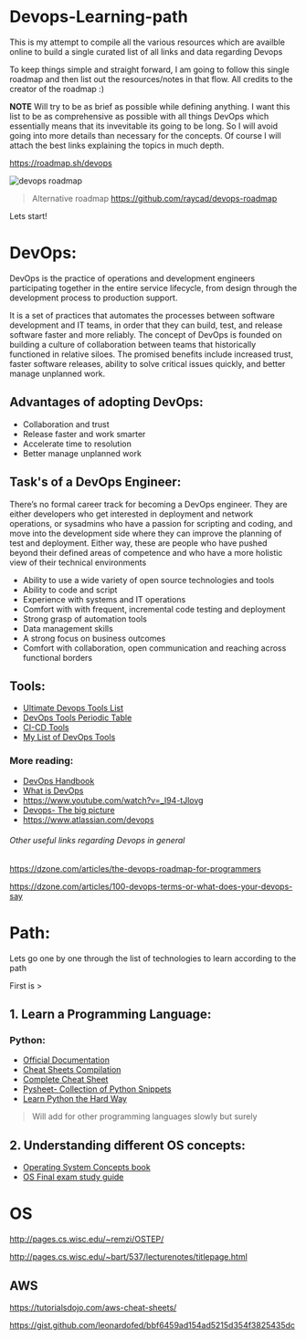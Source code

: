 # Devops-Learning-path


This is my attempt to compile all the various resources which are availble online to build a single curated list of all links and data regarding Devops

To keep things simple and straight forward, I am going to follow this single roadmap and then list out the resources/notes in that flow. All credits to the creator of the roadmap :)

**NOTE** Will try to be as brief as possible while defining anything. I want this list to be as comprehensive as possible with all things DevOps which essentially means that its invevitable its going to be long. So I will avoid going into more details than necessary for the concepts. Of course I will attach the best links explaining the topics in much depth.

https://roadmap.sh/devops

![devops roadmap](https://roadmap.sh/assets/img/roadmaps/devops-transparent.png)

> Alternative roadmap https://github.com/raycad/devops-roadmap

Lets start!

# DevOps:

DevOps is the practice of operations and development engineers participating together in the entire service lifecycle, from design through the development process to production support.

It is a set of practices that automates the processes between software development and IT teams, in order that they can build, test, and release software faster and more reliably. The concept of DevOps is founded on building a culture of collaboration between teams that historically functioned in relative siloes. The promised benefits include increased trust, faster software releases, ability to solve critical issues quickly, and better manage unplanned work.


## Advantages of adopting DevOps:
- Collaboration and trust
- Release faster and work smarter
- Accelerate time to resolution
- Better manage unplanned work

## Task's of a DevOps Engineer:

There’s no formal career track for becoming a DevOps engineer. They are either developers who get interested in deployment and network operations, or sysadmins who have a passion for scripting and coding, and move into the development side where they can improve the planning of test and deployment. Either way, these are people who have pushed beyond their defined areas of competence and who have a more holistic view of their technical environments

- Ability to use a wide variety of open source technologies and tools
- Ability to code and script
- Experience with systems and IT operations
- Comfort with with frequent, incremental code testing and deployment
- Strong grasp of automation tools
- Data management skills
- A strong focus on business outcomes
- Comfort with collaboration, open communication and reaching across functional borders

## Tools:
- [Ultimate Devops Tools List](https://xebialabs.com/the-ultimate-devops-tool-chest/)
- [DevOps Tools Periodic Table](https://xebialabs.com/periodic-table-of-devops-tools/)
- [CI-CD Tools](https://www.plutora.com/ci-cd-tools)
- [My List of DevOps Tools](https://coggle.it/diagram/XLHuxxJYKzjvh_VH/t/devops-tools/b845e088eb9e63bd49c94169f51cce84697a5889fe7cba4f566e6132e840d1c1)

### More reading:

- [DevOps Handbook](https://www.amazon.com/DevOps-Handbook-World-Class-Reliability-Organizations/dp/1942788002)
- [What is DevOps](https://theagileadmin.com/what-is-devops/)
- https://www.youtube.com/watch?v=_I94-tJlovg
- [Devops- The big picture](https://www.codeproject.com/Articles/1394594/Devops-The-Big-Picture)
- https://www.atlassian.com/devops



###### Other useful links regarding Devops in general

https://dzone.com/articles/the-devops-roadmap-for-programmers

https://dzone.com/articles/100-devops-terms-or-what-does-your-devops-say

# Path:

Lets go one by one through the list of technologies to learn according to the path

First is >

## 1. Learn a Programming Language:

### Python:

- [Official Documentation](https://docs.python.org/3/tutorial/index.html)
- [Cheat Sheets Compilation](https://ehmatthes.github.io/pcc/cheatsheets/README.html)
- [Complete Cheat Sheet](https://github.com/wilfredinni/python-cheatsheet)
- [Pysheet- Collection of Python Snippets](https://www.pythonsheets.com/)
- [Learn Python the Hard Way](https://www.souravsengupta.com/cds2015/python/LPTHW.pdf)

> Will add for other programming languages slowly but surely


## 2. Understanding different OS concepts:

- [Operating System Concepts book](https://github.com/rangaeeeee/books-os/blob/master/Operating%20System%20Concepts%20-%209th%20Edition.pdf)
- [OS Final exam study guide](https://www.cs.rutgers.edu/~pxk/416/exam/study-guide-final.html)

# OS
http://pages.cs.wisc.edu/~remzi/OSTEP/


http://pages.cs.wisc.edu/~bart/537/lecturenotes/titlepage.html


## AWS
https://tutorialsdojo.com/aws-cheat-sheets/

https://gist.github.com/leonardofed/bbf6459ad154ad5215d354f3825435dc